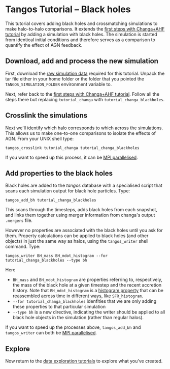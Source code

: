 Tangos Tutorial – Black holes
=============================

This tutorial covers adding black holes and crossmatching simulations to make halo-to-halo comparisons. 
It extends the [first steps with Changa+AHF tutorial](first_steps_changa+ahf.md)
by adding a simulation with black holes. The simulation is started from identical initial
conditions and therefore serves as a comparison to quantify the effect of AGN feedback.

Download, add and process the new simulation
--------------------------------------------

First, download the
[raw simulation data](http://star.ucl.ac.uk/~app/tangos/tutorial_changa_blackholes.tar.gz) required 
for this tutorial.
Unpack the tar file either in your home folder or the folder that you pointed the `TANGOS_SIMULATION_FOLDER` 
environment
variable to.

Next, refer back to the [first steps with Changa+AHF tutorial](first_steps_changa+ahf.md).
Follow all the steps there but replacing `tutorial_changa` with `tutorial_changa_blackholes`. 


Crosslink the simulations
-------------------------

Next we'll identify which halo corresponds to which across the simulations. This allows us to make one-to-one
comparisons to isolate the effects of AGN. From your UNIX shell type:

```
tangos_crosslink tutorial_changa tutorial_changa_blackholes
```

If you want to speed up this process, it can be [MPI parallelised](mpi.md).

Add properties to the black holes
---------------------------------

Black holes are added to the _tangos_ database with a specialised script that scans each simulation output
for black hole particles. Type:

```
tangos_add_bh tutorial_changa_blackholes
```

This scans through the timesteps, adds black holes from each snapshot, and links them together using merger
information from changa's output `.mergers` file. 

However no properties are associated with the black holes until you ask for them. Property calculations
can be applied to black holes (and other objects) in just the same way as halos, using the `tangos_writer`
shell command. Type:

```
tangos_writer BH_mass BH_mdot_histogram --for tutorial_changa_blackholes --type bh
```

Here
 - `BH_mass` and `BH_mdot_histogram` are properties referring to, respectively, the mass of
   the black hole at a given timestep and the recent accretion history. Note that `BH_mdot_histogram`
   is a [histogram property](histogram_properties.md) that can be reassembled across time 
   in different ways, like `SFR_histogram`. 
 - `--for tutorial_changa_blackholes` idenfities that we are only adding these properties to that
   particular simulation
 - `--type bh` is a new directive, indicating the writer should be applied to all black hole
   objects in the simulation (rather than regular halos).

If you want to speed up the processes above, `tangos_add_bh` and `tangos_writer` can both 
be [MPI parallelised](mpi.md).

Explore
-------

Now return to the [data exploration tutorials](data_exploration.md) to explore what you've
created.